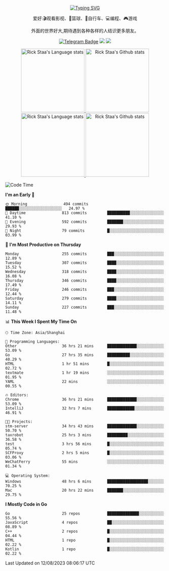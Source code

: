 <div align="center"> 

[![Typing SVG](https://readme-typing-svg.herokuapp.com?size=25&duration=2500&color=eeeeee&vCenter=true&width=200&height=40&lines=Hi+there+%F0%9F%91%8B%F0%9F%8F%BB;I'm+DanBai)](https://git.io/typing-svg)

爱好:🎬观看影视、🏀篮球、🚴自行车、💻编程、🎮游戏

外面的世界好大,期待遇到各种各样的人结识更多朋友。

[![Telegram Badge](https://img.shields.io/badge/-Telegram-blue?style=flat&logo=Telegram&logoColor=white)](https://t.me/danbai9420) 
[![](https://img.shields.io/badge/-Blog-brightgreen?style=flat&logo=Blogger&logoColor=white)](https://p00q.cn)
[![](https://img.shields.io/badge/-Email-red?style=flat&logo=Mail.Ru&logoColor=white)](mailto:danbai@88.com)
</div>

<!-- Light Mode -->
<div align="center"> 
<a href="https://github.com/anuraghazra/github-readme-stats#gh-light-mode-only">
<img height=200 src="https://github-readme-stats.vercel.app/api/top-langs/?username=danbai225&layout=compact&langs_count=10&hide_border=1&role=OWNER,COLLABORATOR#gh-light-mode-only" alt="Rick Staa's Language stats" />
</a>
<a href="https://github.com/anuraghazra/github-readme-stats#gh-light-mode-only">
<img height=200 src="https://github-readme-stats.vercel.app/api?username=danbai225&show_icons=true&count_private=true&line_height=28&hide_border=1&include_all_commits=true&card_width=450&role=OWNER,COLLABORATOR&exclude_repo=github-readme-stats#gh-light-mode-only" alt="Rick Staa's Github stats" />
</a>
</div>

<!-- Dark Mode -->
<div align="center"> 
<a href="https://github.com/anuraghazra/github-readme-stats#gh-dark-mode-only">
<img height=200 src="https://github-readme-stats.vercel.app/api/top-langs/?username=danbai225&layout=compact&langs_count=10&hide_border=1&role=OWNER,COLLABORATOR&theme=github_dark#gh-dark-mode-only" alt="Rick Staa's Language stats" />
</a>
<a href="https://github.com/anuraghazra/github-readme-stats#gh-dark-mode-only">
<img height=200 src="https://github-readme-stats.vercel.app/api?username=danbai225&show_icons=true&count_private=true&line_height=28&hide_border=1&include_all_commits=true&card_width=450&role=OWNER,COLLABORATOR&exclude_repo=github-readme-stats&theme=github_dark#gh-dark-mode-only" alt="Rick Staa's Github stats" />
</a>
</div>

<!--START_SECTION:waka-->
![Code Time](http://img.shields.io/badge/Code%20Time-862%20hrs%2040%20mins-blue)

**I'm an Early 🐤** 

```text
🌞 Morning                494 commits         ██████░░░░░░░░░░░░░░░░░░░   24.97 % 
🌆 Daytime                813 commits         ██████████░░░░░░░░░░░░░░░   41.10 % 
🌃 Evening                592 commits         ███████░░░░░░░░░░░░░░░░░░   29.93 % 
🌙 Night                  79 commits          █░░░░░░░░░░░░░░░░░░░░░░░░   03.99 % 
```
📅 **I'm Most Productive on Thursday** 

```text
Monday                   255 commits         ███░░░░░░░░░░░░░░░░░░░░░░   12.89 % 
Tuesday                  307 commits         ████░░░░░░░░░░░░░░░░░░░░░   15.52 % 
Wednesday                318 commits         ████░░░░░░░░░░░░░░░░░░░░░   16.08 % 
Thursday                 346 commits         ████░░░░░░░░░░░░░░░░░░░░░   17.49 % 
Friday                   246 commits         ███░░░░░░░░░░░░░░░░░░░░░░   12.44 % 
Saturday                 279 commits         ████░░░░░░░░░░░░░░░░░░░░░   14.11 % 
Sunday                   227 commits         ███░░░░░░░░░░░░░░░░░░░░░░   11.48 % 
```


📊 **This Week I Spent My Time On** 

```text
🕑︎ Time Zone: Asia/Shanghai

💬 Programming Languages: 
Other                    36 hrs 21 mins      █████████████░░░░░░░░░░░░   53.09 % 
Go                       27 hrs 35 mins      ██████████░░░░░░░░░░░░░░░   40.29 % 
HTML                     1 hr 51 mins        █░░░░░░░░░░░░░░░░░░░░░░░░   02.72 % 
textmate                 1 hr 19 mins        ░░░░░░░░░░░░░░░░░░░░░░░░░   01.95 % 
YAML                     22 mins             ░░░░░░░░░░░░░░░░░░░░░░░░░   00.55 % 

🔥 Editors: 
Chrome                   36 hrs 21 mins      █████████████░░░░░░░░░░░░   53.09 % 
IntelliJ                 32 hrs 7 mins       ████████████░░░░░░░░░░░░░   46.91 % 

🐱‍💻 Projects: 
stm-server               34 hrs 43 mins      █████████████░░░░░░░░░░░░   50.70 % 
taxrobot                 25 hrs 3 mins       █████████░░░░░░░░░░░░░░░░   36.58 % 
test                     3 hrs 56 mins       █░░░░░░░░░░░░░░░░░░░░░░░░   05.74 % 
SCFProxy                 2 hrs 5 mins        █░░░░░░░░░░░░░░░░░░░░░░░░   03.06 % 
WeChatFerry              55 mins             ░░░░░░░░░░░░░░░░░░░░░░░░░   01.34 % 

💻 Operating System: 
Windows                  48 hrs 6 mins       ██████████████████░░░░░░░   70.25 % 
Mac                      20 hrs 22 mins      ███████░░░░░░░░░░░░░░░░░░   29.75 % 
```

**I Mostly Code in Go** 

```text
Go                       25 repos            ██████████████░░░░░░░░░░░   55.56 % 
JavaScript               4 repos             ██░░░░░░░░░░░░░░░░░░░░░░░   08.89 % 
C++                      2 repos             █░░░░░░░░░░░░░░░░░░░░░░░░   04.44 % 
HTML                     1 repo              █░░░░░░░░░░░░░░░░░░░░░░░░   02.22 % 
Kotlin                   1 repo              █░░░░░░░░░░░░░░░░░░░░░░░░   02.22 % 
```




 Last Updated on 12/08/2023 08:06:17 UTC
<!--END_SECTION:waka-->
